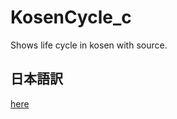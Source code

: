 # KosenCycle_c
Shows life cycle in kosen with source.

## 日本語訳
[here](https://github.com/NNCT18J/KosenCycle_c/blob/main/kosenCycle_JP.md)